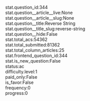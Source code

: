 stat.question_id:344  
stat.question__article__live:None  
stat.question__article__slug:None  
stat.question__title:Reverse String  
stat.question__title_slug:reverse-string  
stat.question__hide:False  
stat.total_acs:54362  
stat.total_submitted:81362  
stat.total_column_articles:25  
stat.frontend_question_id:344  
stat.is_new_question:False  
status:ac  
difficulty.level:1  
paid_only:False  
is_favor:False  
frequency:0  
progress:0  
